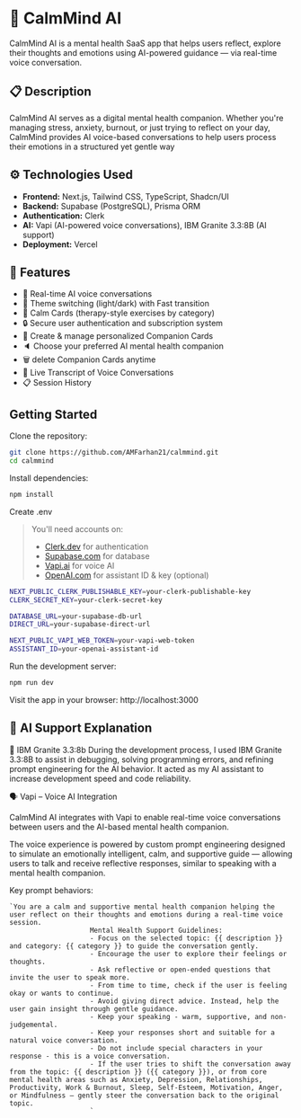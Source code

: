 # 🧘 CalmMind AI

CalmMind AI is a mental health SaaS app that helps users reflect, explore their thoughts and emotions using AI-powered guidance — via real-time voice conversation.

## 📋 Description

CalmMind AI serves as a digital mental health companion. Whether you're managing stress, anxiety, burnout, or just trying to reflect on your day, CalmMind provides AI voice-based conversations to help users process their emotions in a structured yet gentle way

## ⚙️ Technologies Used

- **Frontend:** Next.js, Tailwind CSS, TypeScript, Shadcn/UI  
- **Backend:** Supabase (PostgreSQL), Prisma ORM  
- **Authentication:** Clerk  
- **AI:** Vapi (AI-powered voice conversations), IBM Granite 3.3:8B (AI support)  
- **Deployment:** Vercel

## 🌟 Features
- 💬 Real-time AI voice conversations
- 🎨 Theme switching (light/dark) with Fast transition
- 🧠 Calm Cards (therapy-style exercises by category)
- 🔒 Secure user authentication and subscription system
- 🧠 Create & manage personalized Companion Cards
- 🔈 Choose your preferred AI mental health companion
- 🗑️ delete Companion Cards anytime
- 🧾 Live Transcript of Voice Conversations
- 📋 Session History

## Getting Started

Clone the repository:
```bash
git clone https://github.com/AMFarhan21/calmmind.git
cd calmmind
```

Install dependencies:
```bash
npm install
```

Create .env
> You'll need accounts on:
> - [Clerk.dev](https://clerk.dev) for authentication
> - [Supabase.com](https://supabase.com) for database
> - [Vapi.ai](https://vapi.ai) for voice AI
> - [OpenAI.com](https://platform.openai.com) for assistant ID & key (optional)

```bash
NEXT_PUBLIC_CLERK_PUBLISHABLE_KEY=your-clerk-publishable-key
CLERK_SECRET_KEY=your-clerk-secret-key

DATABASE_URL=your-supabase-db-url
DIRECT_URL=your-supabase-direct-url

NEXT_PUBLIC_VAPI_WEB_TOKEN=your-vapi-web-token
ASSISTANT_ID=your-openai-assistant-id
```

Run the development server:
```bash
npm run dev
```

Visit the app in your browser:
http://localhost:3000

## 🤖 AI Support Explanation

🧠 IBM Granite 3.3:8b
During the development process, I used IBM Granite 3.3:8B to assist in debugging, solving programming errors, and refining prompt engineering for the AI behavior.
It acted as my AI assistant to increase development speed and code reliability.

🗣️ Vapi – Voice AI Integration

CalmMind AI integrates with Vapi to enable real-time voice conversations between users and the AI-based mental health companion.

The voice experience is powered by custom prompt engineering designed to simulate an emotionally intelligent, calm, and supportive guide — allowing users to talk and receive reflective responses, similar to speaking with a mental health companion.

Key prompt behaviors:
```
`You are a calm and supportive mental health companion helping the user reflect on their thoughts and emotions during a real-time voice session.
                    Mental Health Support Guidelines:
                    - Focus on the selected topic: {{ description }} and category: {{ category }} to guide the conversation gently.
                    - Encourage the user to explore their feelings or thoughts.
                    - Ask reflective or open-ended questions that invite the user to speak more.
                    - From time to time, check if the user is feeling okay or wants to continue.
                    - Avoid giving direct advice. Instead, help the user gain insight through gentle guidance.
                    - Keep your speaking - warm, supportive, and non-judgemental.
                    - Keep your responses short and suitable for a natural voice conversation.
                    - Do not include special characters in your response - this is a voice conversation.
                    - If the user tries to shift the conversation away from the topic: {{ description }} ({{ category }}), or from core mental health areas such as Anxiety, Depression, Relationships, Productivity, Work & Burnout, Sleep, Self-Esteem, Motivation, Anger, or Mindfulness — gently steer the conversation back to the original topic.
                    `
```

